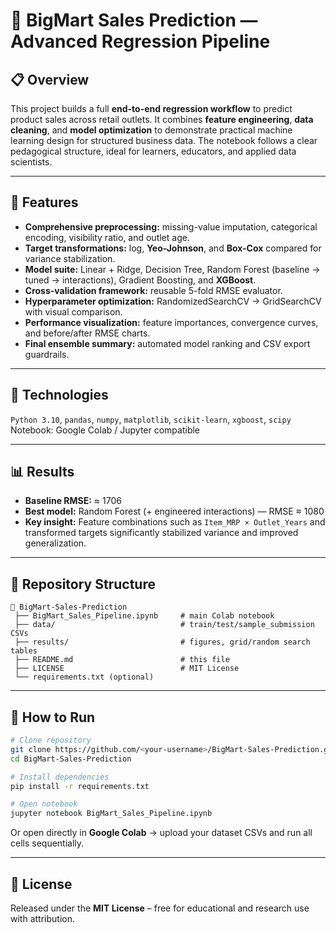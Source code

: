 # 🧠 BigMart Sales Prediction — Advanced Regression Pipeline

## 📋 Overview
This project builds a full **end-to-end regression workflow** to predict product sales across retail outlets. It combines **feature engineering**, **data cleaning**, and **model optimization** to demonstrate practical machine learning design for structured business data. The notebook follows a clear pedagogical structure, ideal for learners, educators, and applied data scientists.

---

## 🚀 Features
- **Comprehensive preprocessing:** missing-value imputation, categorical encoding, visibility ratio, and outlet age.
- **Target transformations:** log, **Yeo-Johnson**, and **Box-Cox** compared for variance stabilization.
- **Model suite:** Linear + Ridge, Decision Tree, Random Forest (baseline → tuned → interactions), Gradient Boosting, and **XGBoost**.
- **Cross-validation framework:** reusable 5-fold RMSE evaluator.
- **Hyperparameter optimization:** RandomizedSearchCV → GridSearchCV with visual comparison.
- **Performance visualization:** feature importances, convergence curves, and before/after RMSE charts.
- **Final ensemble summary:** automated model ranking and CSV export guardrails.

---

## 🧩 Technologies
`Python 3.10`, `pandas`, `numpy`, `matplotlib`, `scikit-learn`, `xgboost`, `scipy`  
Notebook: Google Colab / Jupyter compatible

---

## 📊 Results
- **Baseline RMSE:** ≈ 1706  
- **Best model:** Random Forest (+ engineered interactions) — RMSE ≈ 1080  
- **Key insight:** Feature combinations such as `Item_MRP × Outlet_Years` and transformed targets significantly stabilized variance and improved generalization.

---

## 🧱 Repository Structure
```
📁 BigMart-Sales-Prediction
 ├── BigMart_Sales_Pipeline.ipynb     # main Colab notebook
 ├── data/                            # train/test/sample_submission CSVs
 ├── results/                         # figures, grid/random search tables
 ├── README.md                        # this file
 ├── LICENSE                          # MIT License
 └── requirements.txt (optional)
```

---

## 🧪 How to Run
```bash
# Clone repository
git clone https://github.com/<your-username>/BigMart-Sales-Prediction.git
cd BigMart-Sales-Prediction

# Install dependencies
pip install -r requirements.txt

# Open notebook
jupyter notebook BigMart_Sales_Pipeline.ipynb
```

Or open directly in **Google Colab** → upload your dataset CSVs and run all cells sequentially.

---

## 🧾 License
Released under the **MIT License** – free for educational and research use with attribution.
